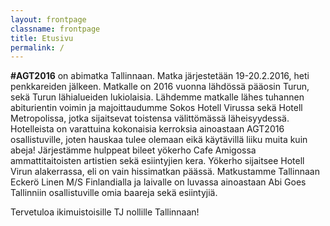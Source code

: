 ```yaml
---
layout: frontpage
classname: frontpage
title: Etusivu
permalink: /
---
```


**#AGT2016** on abimatka Tallinnaan. Matka järjestetään 19-20.2.2016, heti penkkareiden jälkeen. Matkalle on 2016 vuonna lähdössä pääosin Turun, sekä Turun lähialueiden lukiolaisia. Lähdemme matkalle lähes tuhannen abiturientin voimin ja majoittaudumme Sokos Hotell Virussa sekä Hotell Metropolissa, jotka sijaitsevat toistensa välittömässä läheisyydessä. Hotelleista on varattuina kokonaisia kerroksia ainoastaan AGT2016 osallistuville, joten hauskaa tulee olemaan eikä käytävillä liiku muita kuin abeja! Järjestämme hulppeat bileet yökerho Cafe Amigossa ammattitaitoisten artistien sekä esiintyjien kera. Yökerho sijaitsee Hotell Virun alakerrassa, eli on vain hissimatkan päässä. Matkustamme Tallinnaan Eckerö Linen M/S Finlandialla ja laivalle on luvassa ainoastaan Abi Goes Tallinniin osallistuville omia baareja sekä esiintyjiä.

Tervetuloa ikimuistoisille TJ nollille Tallinnaan!
